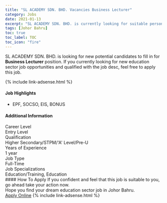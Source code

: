 ```yaml
---
title: "SL ACADEMY SDN. BHD. Vacancies Business Lecturer" 
category: Jobs 
date: 2021-01-13 
excerpt: "SL ACADEMY SDN. BHD. is currently looking for suitable person to fill in the Business Lecturer which positioned at Johor Bahru" 
tags: [Johor Bahru] 
toc: true 
toc_label: TOC 
toc_icon: "fire" 
--- 
```


<p>SL ACADEMY SDN. BHD. is looking for new potential candidates to fill in for <b>Business Lecturer</b> position. If you currently looking for new education sector job opportunities and qualified with the job desc, feel free to apply this job.
</p>{% include link-adsense.html %} 
 <div><div><h4>Job Highlights</h4></div><div><ul><li><div><div><div><div></div></div></div><div><span>EPF, SOCSO, EIS, BONUS</span></div></div></li></ul></div></div> 
<div><div><h4>Additional Information</h4></div><div><div><div><div><div><div><div><span>Career Level</span></div><div><span>Entry Level</span></div></div></div></div><div><div><div><div><span>Qualification</span></div><div><span>Higher Secondary/STPM/'A' Level/Pre-U</span></div></div></div></div><div><div><div><div><span>Years of Experience</span></div><div><span>1 year</span></div></div></div></div><div><div><div><div><span>Job Type</span></div><div><span>Full-Time</span></div></div></div></div><div><div><div><div><span>Job Specializations</span></div><div><span>Education/Training, Education</span></div></div></div></div></div></div></div></div> 
#### How To Apply 
If you confident and feel that this job is suitable to you, go ahead take your action now. <br/> 
Hope you find your dream education sector job in Johor Bahru. <br/> 
<a href="https://www.jobstreet.com.my/en/job/business-lecturer-4460686?jobId=jobstreet-my-job-4460686&sectionRank=13&token=0~1286345f-ce77-4493-971c-02948ef8c4e5&fr=SRP%20View%20In%20New%20Ta" class="btn btn--info" target="_blank" rel="nofollow noopenner">Apply Online</a> 
{% include link-adsense.html %} 